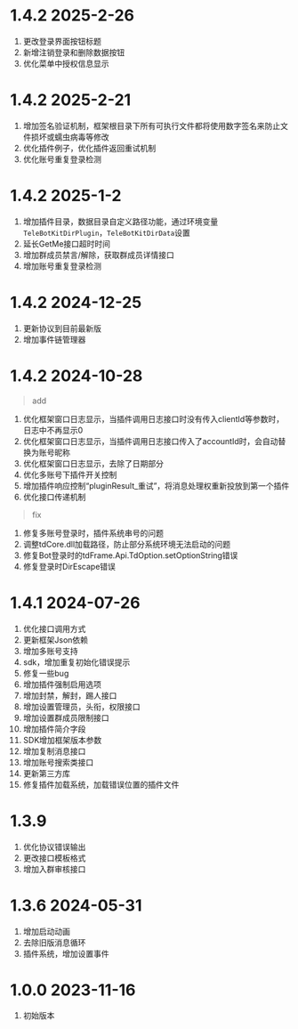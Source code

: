 # 1.4.2 2025-2-26
1. 更改登录界面按钮标题
2. 新增注销登录和删除数据按钮
3. 优化菜单中授权信息显示


# 1.4.2 2025-2-21
1. 增加签名验证机制，框架根目录下所有可执行文件都将使用数字签名来防止文件损坏或蠕虫病毒等修改
2. 优化插件例子，优化插件返回重试机制
3. 优化账号重复登录检测

# 1.4.2 2025-1-2
1. 增加插件目录，数据目录自定义路径功能，通过环境变量`TeleBotKitDirPlugin`，`TeleBotKitDirData`设置
2. 延长GetMe接口超时时间
3. 增加群成员禁言/解除，获取群成员详情接口
4. 增加账号重复登录检测

# 1.4.2 2024-12-25
1. 更新协议到目前最新版
2. 增加事件链管理器

# 1.4.2 2024-10-28
> add  
1. 优化框架窗口日志显示，当插件调用日志接口时没有传入clientId等参数时，日志中不再显示0
2. 优化框架窗口日志显示，当插件调用日志接口传入了accountId时，会自动替换为账号昵称
3. 优化框架窗口日志显示，去除了日期部分
4. 优化多账号下插件开关控制
5. 增加插件响应控制“pluginResult_重试”，将消息处理权重新投放到第一个插件
6. 优化接口传递机制

> fix  
1. 修复多账号登录时，插件系统串号的问题
2. 调整tdCore.dll加载路径，防止部分系统环境无法启动的问题
3. 修复Bot登录时的tdFrame.Api.TdOption.setOptionString错误
4. 修复登录时DirEscape错误


# 1.4.1 2024-07-26
1. 优化接口调用方式
2. 更新框架Json依赖
3. 增加多账号支持
4. sdk，增加重复初始化错误提示
5. 修复一些bug
6. 增加插件强制启用选项
7. 增加封禁，解封，踢人接口
8. 增加设置管理员，头衔，权限接口
9. 增加设置群成员限制接口
10. 增加插件简介字段
11. SDK增加框架版本参数
12. 增加复制消息接口 
13. 增加账号搜索类接口
14. 更新第三方库
15. 修复插件加载系统，加载错误位置的插件文件

# 1.3.9
1. 优化协议错误输出
2. 更改接口模板格式
3. 增加入群审核接口

# 1.3.6 2024-05-31
1. 增加启动动画
2. 去除旧版消息循环
3. 插件系统，增加设置事件

# 1.0.0 2023-11-16
1. 初始版本

